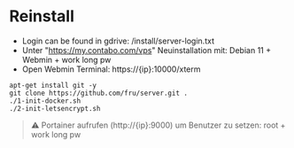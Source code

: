 # Reinstall
- Login can be found in gdrive: /install/server-login.txt
- Unter "https://my.contabo.com/vps" Neuinstallation mit: Debian 11 + Webmin + work long pw
- Open Webmin Terminal: https://{ip}:10000/xterm
```
apt-get install git -y
git clone https://github.com/fru/server.git .
./1-init-docker.sh
./2-init-letsencrypt.sh
```
> :warning: Portainer aufrufen (http://{ip}:9000) um Benutzer zu setzen: root + work long pw
